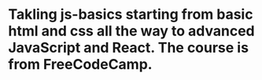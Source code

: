 # Takling js-basics starting from basic html and css all the way to advanced JavaScript and React. The course is from FreeCodeCamp. 
